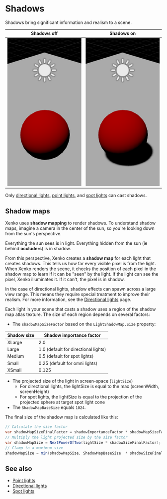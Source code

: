 # Shadows

Shadows bring significant information and realism to a scene.

| Shadows **off**                                          | Shadows **on**                                               |
| -------------------------------------------------------- | ------------------------------------------------------------ |
| ![media/SceneNoShadows.png](media/SceneNoShadows.png)  | ![media/SceneWithShadows.png](media/SceneWithShadows.png)  |

Only [directional lights](directional-lights.md), [point lights](point-lights.md), and [spot lights](spot-lights.md) can cast shadows.

## Shadow maps

Xenko uses **shadow mapping** to render shadows. To understand shadow maps, imagine a camera in the center of the sun, so you're looking down from the sun's perspective.

Everything the sun sees is in light. Everything hidden from the sun (ie behind **occluders**) is in shadow.

From this perspective, Xenko creates a **shadow map** for each light that creates shadows. This tells us how far every visible pixel is from the light. When Xenko renders the scene, it checks the position of each pixel in the shadow map to learn if it can be "seen" by the light. If the light can see the pixel, Xenko illuminates it. If it can't, the pixel is in shadow.

In the case of directional lights, shadow effects can spawn across a large view range. This means they require special treatment to improve their realism. For more information, see the [Directional lights](directional-lights.md) page.

Each light in your scene that casts a shadow uses a region of the shadow map atlas texture. The size of each region depends on several factors:

* The `shadowMapSizeFactor` based on the `LightShadowMap.Size` property:

| Shadow size | Shadow importance factor             
| ----------- | ---------------------- 
| XLarge      | 2.0 
| Large       | 1.0 (default for directional lights)
| Medium      | 0.5 (default for spot lights) 
| Small       | 0.25 (default for omni lights)
| XSmall      | 0.125      

* The projected size of the light in screen-space (`lightSize`)
  * For directional lights, the lightSize is equal to the max (screenWidth, screenHeight)
  * For spot lights, the lightSize is equal to the projection of the projected sphere at target spot light cone
* The `ShadowMapBaseSize` equals `1024`.

The final size of the shadow map is calculated like this:

```cs
// Calculate the size factor
var shadowMapSizeFinalFactor = shadowImportanceFactor * shadowMapSizeFactor;
// Multiply the light projected size by the size factor
var shadowMapSize = NextPowerOfTwo(lightSize * shadowSizeFinalFactor);
// Clamp to a maximum size
shadowMapSize = min(shadowMapSize, ShadowMapBaseSize  * shadowSizeFinalFactor);
```

## See also

* [Point lights](point-lights.md)
* [Directional lights](directional-lights.md)
* [Spot lights](spot-lights.md)